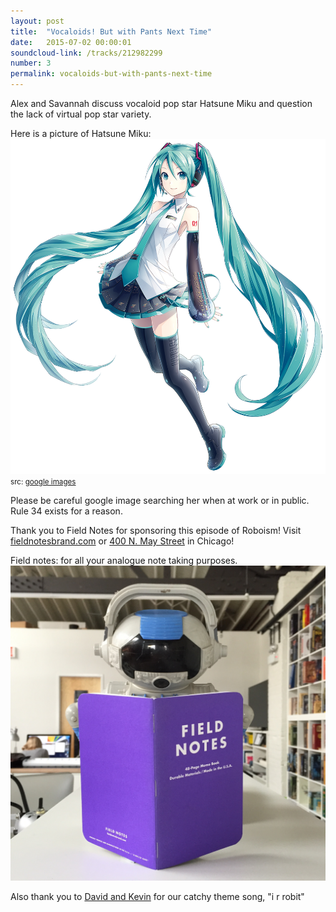 ```yaml
---
layout: post
title:  "Vocaloids! But with Pants Next Time"
date:   2015-07-02 00:00:01
soundcloud-link: /tracks/212982299
number: 3
permalink: vocaloids-but-with-pants-next-time
---
```


Alex and Savannah discuss vocaloid pop star Hatsune Miku and question the lack of virtual pop star variety.

Here is a picture of Hatsune Miku:
<img src="../img/03/hatsune-miku.png">
<small>src: <a href="http://google.com">google images</a></small>

Please be careful google image searching her when at work or in public. Rule 34 exists for a reason.

Thank you to Field Notes for sponsoring this episode of Roboism! Visit <a href="http://fieldnotesbrand.com/">fieldnotesbrand.com</a> or <a href="https://www.google.com/maps/place/400+N+May+St,+Chicago,+IL+60642/@41.889238,-87.656064,17z/data=!3m1!4b1!4m2!3m1!1s0x880e2cd65b90cd25:0xde349d43ce0801d7">400 N. May Street</a> in Chicago! 

Field notes: for all your analogue note taking purposes.
<img src="../img/03/field-notes-and-2xl.jpg">

Also thank you to <a href="http://davidandkevin.bandcamp.com/">David and Kevin</a> for our catchy theme song, "i r robit"